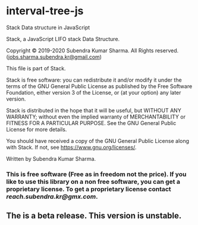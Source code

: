 # interval-tree-js
Stack Data structure in JavaScript

Stack, a JavaScript LIFO stack Data Structure.

Copyright © 2019-2020 Subendra Kumar Sharma. All Rights reserved. (jobs.sharma.subendra.kr@gmail.com)

This file is part of Stack.

Stack is free software: you can redistribute it and/or modify
it under the terms of the GNU General Public License as published by
the Free Software Foundation, either version 3 of the License, or
(at your option) any later version.

Stack is distributed in the hope that it will be useful,
but WITHOUT ANY WARRANTY; without even the implied warranty of
MERCHANTABILITY or FITNESS FOR A PARTICULAR PURPOSE.  See the
GNU General Public License for more details.

You should have received a copy of the GNU General Public License
along with Stack.  If not, see <https://www.gnu.org/licenses/>.

Written by Subendra Kumar Sharma.


### This is free software (Free as in freedom not the price). If you like to use this library on a non free software, you can get a proprietary license. To get a proprietary license contact _reach.subendra.kr@gmx.com_.


## The is a beta release. This version is unstable.
